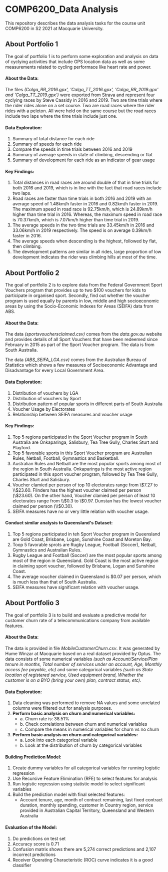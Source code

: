 # COMP6200_Data Analysis

This repository describes the data analysis tasks for the course unit COMP6200 in S2 2021 at Macquarie University. 

## About Portfolio 1
The goal of portfolio 1 is to perform some exploration and analysis on data of cyclying activities that include GPS location data as well as some measurements related to cycling performace like heart rate and power.

#### About the Data:
The files _(Calga_RR_2016.gpx', 'Calga_TT_2016.gpx', 'Calga_RR_2019.gpx' and 'Calga_TT_2019.gpx')_ were exported from Strava and represent four cyclying races by Steve Cassidy in 2016 and 2019. Two are time trials where the rider rides alone on a set course. Two are road races where the rider rides with a peleton. All were held on the same course but the road races include two laps where the time trials include just one.

#### Data Exploration:
1. Summary of total distance for each ride
2. Summary of speeds for each ride
3. Compare the speeds in time trials between 2016 and 2019
4. Summary of average speeds in state of climbing, descending or flat
5. Summary of development for each ride as an indicator of gear usage

#### Key Findings:
1. Total distances in road races are around double of that in time trials for both 2016 and 2019, which is in line with the fact that road races include two laps.
2. Road races are faster than time trials in both 2016 and 2019 with an average speed of 1.48km/h faster in 2016 and 0.82km/h faster in 2019. The maximum speed in road race is 92.75km/h, which is 24.89km/h higher than time trial in 2016. Whereas, the maximum speed in road race is 70.37km/h, which is 7.07km/h higher than time trial in 2019.
3. The average speeds in the two time trials are 33.45km/h in 2016 and 33.06km/h in 2019 respectively. The speed is on average 0.39km/h faster in 2016.
4. The average speeds when descending is the highest, followed by flat, then climbing. 
5. The development patterns are similar in all rides, large proportion of low development indicates the rider was climbing hills at most of the time.



## About Portfolio 2
The goal of portfolio 2 is to explore data from the Federal Government Sport Vouchers program that provides up to two $100 vouchers for kids to participate in organised sport. Secondly, find out whether the voucher program is used equally by parents in low, middle and high socioeconomic areas by using the Socio-Economic Indexes for Areas (SEIFA) data from ABS.

#### About the Data:
The data _(sportsvouchersclaimed.csv)_ comes from the _data.gov.au_ website and provides details of all Sport Vouchers that have been redeemed since February in 2015 as part of the Sport Voucher program. The data is from South Australia.   

The data _(ABS_SEIFA_LGA.csv)_ comes from the Australian Bureau of Statistics which shows a few measures of Socioeconomic Advantage and Disadvantage for every Local Government Area.

#### Data Exploration:
1. Distribution of vouchers by LGA 
2. Distribution of vouchers by Sport
3. Distribution pattern of popular sports in different parts of South Australia
4. Voucher Usage by Electorates
5. Relationship between SEIFA measures and voucher usage

#### Key Findings:
1. Top 5 regions participated in the Sport Voucher program in South Australia are Onkaparinga, Salisbury, Tea Tree Gully, Charles Sturt and Playford.
2. Top 5 favorable sports in this Sport Voucher program are Australian Rules, Netball, Football, Gymnastics and Basketball.
3. Australian Rules and Netball are the most popular sports among most of the region in South Australia. Onkaparinga is the most active region participated in this sport voucher program, followed by Tea Tree Gully, Charles Sturt and Salisbury.
4.  Voucher clamied per person of top 10 electorates range from \\$7.27 to \\$23.60. Flinders has the highest voucher claimed per person (\\$23.60). On the other hand, Voucher clamied per person of least 10 electorates range from \\$0.3 to \\$0.97. Dunstan has the lowest voucher claimed per person (\\$0.30).
5. SEIFA measures have no or very little relation with voucher usage.

#### Conduct similar analysis to Queensland's Dataset:
1. Top 5 regions participated in teh Sport Voucher program in Queensland are Gold Coast, Brisbane, Logan, Sunshine Coast and Moreton Bay.
2. Toop 5 favorable sprots are Rugby League, Football (Soccer), Netball, Gymnastics and Australian Rules.
3. Rugby League and Football (Soccer) are the most popular sports among most of the region in Queensland. Gold Coast is the most active region in claiming sport voucher, followed by Brisbane, Logan and Sunshine Coast.
4.  The average voucher claimed in Queensland is $0.07 per person, which is much less than that of South Australia.
5. SEIFA measures have significant relation with voucher usage.



## About Portfolio 3
The goal of portfolio 3 is to build and evaluate a predictive model for customer churn rate of a telecommunications company from available features.

#### About the Data:
The data is provided in file _MobileCustomerChurn.csv_. It was generated by Hume Winzar at Macquarie based on a real dataset provided by Optus. The data consists of some numerical variables _(such as Account/Service/Plan tenure in months, Total number of services under an account, Age, Monthly access fee payable, etc)_ and some categorical variables _(such as State location of registered service, Used equipment brand, Whether the customer is on a BYO (bring your own) plan, contract status, etc)_.

#### Data Exploration:
1. Data cleaning was performed to remove NA values and some unrelated columns were filtered out for analysis purposes. 
2. **Perform basic analysis on churn and numerical variables:**
    * a. Churn rate is: 38.51%
    * b. Check correlations between churn and numerical variables
    * c. Compare the means in numerical variables for churn vs no churn
3. **Perform basic analysis on churn and categorical variables:**
    * a. Look into each categorical variable
    * b. Look at the distribution of churn by categorical variables

#### Building Prediction Model:
1. Create dummy variables for all categorical variables for running logistic regression
2. Use Recursive Feature Elimination (RFE) to select features for analysis
3. Run logistic regression using statistic model to select significant variables
4. Build the prediction model with final selected features:
    * Account tenure, age, month of contract remaining, last fixed contract duration, monthly spending, customer in Country region, service provided in Australian Capital Territory, Queensland and Western Australia

#### Evaluation of the Model: 
1. Do predictions on test set
2. Accuracy score is 0.71
3. Confusion matrix shows there are 5,274 correct predictions and 2,107 incorrect predictions
4. Receiver Operating Characteristic (ROC) curve indicates it is a good classifier
